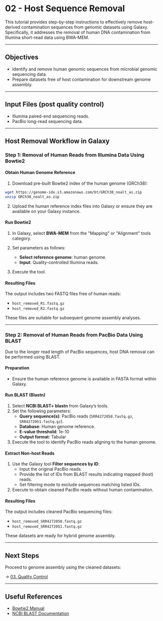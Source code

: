# 02 - Host Sequence Removal

This tutorial provides step-by-step instructions to effectively remove host-derived contamination sequences from genomic datasets using Galaxy. Specifically, it addresses the removal of human DNA contamination from Illumina short-read data using BWA-MEM.

---

## Objectives

- Identify and remove human genomic sequences from microbial genomic sequencing data.
- Prepare datasets free of host contamination for downstream genome assembly.

---

## Input Files (post quality control)

- Illumina paired-end sequencing reads.
- PacBio long-read sequencing data.

---

## Host Removal Workflow in Galaxy

### Step 1: Removal of Human Reads from Illumina Data Using Bowtie2

#### Obtain Human Genome Reference

1. Download pre-built Bowtie2 index of the human genome (GRCh38):

```bash
wget https://genome-idx.s3.amazonaws.com/bt/GRCh38_noalt_as.zip
unzip GRCh38_noalt_as.zip
```

2. Upload the human reference index files into Galaxy or ensure they are available on your Galaxy instance.

#### Run Bowtie2

1. In Galaxy, select **BWA-MEM** from the "Mapping" or "Alignment" tools category.
2. Set parameters as follows:
   - **Select reference genome**: human genome.
   - **Input**: Quality-controlled Illumina reads.

3. Execute the tool.

#### Resulting Files

The output includes two FASTQ files free of human reads:
- `host_removed_R1.fastq.gz`
- `host_removed_R2.fastq.gz`

These files are suitable for subsequent genome assembly analyses.

---

### Step 2: Removal of Human Reads from PacBio Data Using BLAST

Due to the longer read length of PacBio sequences, host DNA removal can be performed using BLAST.

#### Preparation

- Ensure the human reference genome is available in FASTA format within Galaxy.

#### Run BLAST (Blastn)

1. Select **NCBI BLAST+ blastn** from Galaxy’s tools.
2. Set the following parameters:
   - **Query sequence(s)**: PacBio reads (`SRR4272050.fastq.gz`, `SRR4272051.fastq.gz`).
   - **Database**: Human genome reference.
   - **E-value threshold**: 1e-10
   - **Output format**: Tabular
3. Execute the tool to identify PacBio reads aligning to the human genome.

#### Extract Non-host Reads

1. Use the Galaxy tool **Filter sequences by ID**:
   - Input the original PacBio reads.
   - Provide the list of IDs from BLAST results indicating mapped (host) reads.
   - Set filtering mode to exclude sequences matching listed IDs.
2. Execute to obtain cleaned PacBio reads without human contamination.

#### Resulting Files

The output includes cleaned PacBio sequencing files:
- `host_removed_SRR4272050.fastq.gz`
- `host_removed_SRR4272051.fastq.gz`

These datasets are ready for hybrid genome assembly.

---

## Next Steps

Proceed to genome assembly using the cleaned datasets:

→ [03. Quality Control](03_Quality_Control.md)

---

## Useful References

- [Bowtie2 Manual](http://bowtie-bio.sourceforge.net/bowtie2/manual.shtml)
- [NCBI BLAST Documentation](https://blast.ncbi.nlm.nih.gov/Blast.cgi)

